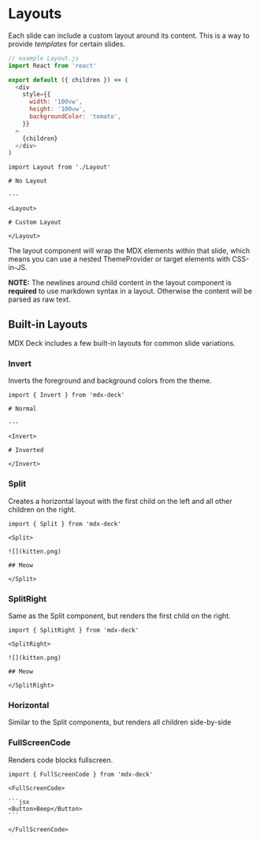 # Layouts

Each slide can include a custom layout around its content.
This is a way to provide *templates* for certain slides.

```js
// example Layout.js
import React from 'react'

export default ({ children }) => (
  <div
    style={{
      width: '100vw',
      height: '100vw',
      backgroundColor: 'tomato',
    }}
  >
    {children}
  </div>
)
```

```mdx
import Layout from './Layout'

# No Layout

---

<Layout>

# Custom Layout

</Layout>
```

The layout component will wrap the MDX elements within that slide,
which means you can use a nested ThemeProvider or target elements with CSS-in-JS.

**NOTE:** The newlines around child content in the layout component is **required** to use markdown syntax in a layout. Otherwise the content will be parsed as raw text.

## Built-in Layouts

MDX Deck includes a few built-in layouts for common slide variations.

### Invert

Inverts the foreground and background colors from the theme.

```mdx
import { Invert } from 'mdx-deck'

# Normal

---

<Invert>

# Inverted

</Invert>
```

### Split

Creates a horizontal layout with the first child on the left and all other children on the right.

```mdx
import { Split } from 'mdx-deck'

<Split>

![](kitten.png)

## Meow

</Split>
```

### SplitRight

Same as the Split component, but renders the first child on the right.

```mdx
import { SplitRight } from 'mdx-deck'

<SplitRight>

![](kitten.png)

## Meow

</SplitRight>
```

### Horizontal

Similar to the Split components, but renders all children side-by-side

### FullScreenCode

Renders code blocks fullscreen.

````mdx
import { FullScreenCode } from 'mdx-deck'

<FullScreenCode>

```jsx
<Button>Beep</Button>
```

</FullScreenCode>
````

